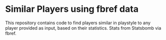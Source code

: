 # Similar Players using fbref data
 This repository contains code to find players similar in playstyle to any player provided as input, based on their statistics. Stats from Statsbomb via fbref.
